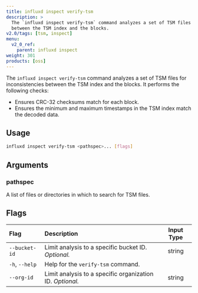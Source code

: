 ```yaml
---
title: influxd inspect verify-tsm
description: >
  The `influxd inspect verify-tsm` command analyzes a set of TSM files for inconsistencies
  between the TSM index and the blocks.
v2.0/tags: [tsm, inspect]
menu:
  v2_0_ref:
    parent: influxd inspect
weight: 301
products: [oss]
---
```


The `influxd inspect verify-tsm` command analyzes a set of TSM files for inconsistencies
between the TSM index and the blocks. It performs the following checks:

- Ensures CRC-32 checksums match for each block.
- Ensures the minimum and maximum timestamps in the TSM index match the decoded data.

## Usage
```sh
influxd inspect verify-tsm <pathspec>... [flags]
```

## Arguments

### pathspec
A list of files or directories in which to search for TSM files.

## Flags
| Flag           | Description                                               | Input Type |
|:----           |:-----------                                               |:----------:|
| `--bucket-id`  | Limit analysis to a specific bucket ID. _Optional._       | string     |
| `-h`, `--help` | Help for the `verify-tsm` command.                        |            |
| `--org-id`     | Limit analysis to a specific organization ID. _Optional._ | string     |
